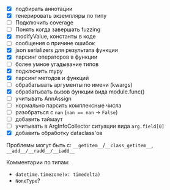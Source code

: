 - [x] подбирать аннотации
- [x] генерировать экземпляры по типу
- [ ] Подключить coverage
- [ ] Понять когда завершать fuzzing
- [x] modifyValue, константы в коде
- [ ] сообщения о причине ошибок
- [x] json serializers для результата функции
- [x] парсинг операторов в функции
- [ ] более умное угадывание типов
- [x] подключить mypy
- [x] парсинг методов и функций
- [ ] обрабатывать аргументы по имени (kwargs)
- [x] обрабатывать вызов функции вида module.func()
- [ ] учитывать AnnAssign
- [ ] нормально парсить комплексные числа
- [ ] разобраться с `nan` (`nan == nan` -> `False`)
- [ ] добавить таймаут
- [ ] учитывать в ArgInfoCollector ситуации вида `arg.field[0]`
- [x] добавить обработку dataclass'ов

Проблемы могут быть с: `__getitem__`/`__class_getitem__`,
`__add__/__radd__/__iadd__`

Комментарии по типам:
    
- `datetime.timezone(x: timedelta)`
- `NoneType`?
